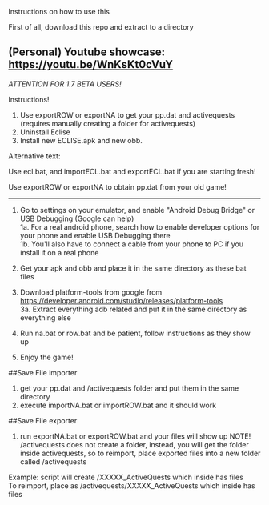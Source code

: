 Instructions on how to use this

First of all, download this repo and extract to a directory

(Personal) Youtube showcase: https://youtu.be/WnKsKt0cVuY
---------------------------------------------------------------------------------------------------

*ATTENTION FOR 1.7 BETA USERS!*

Instructions!
1. Use exportROW or exportNA to get your pp.dat and activequests (requires manually creating a folder for activequests)
2. Uninstall Eclise
3. Install new ECLISE.apk and new obb.

Alternative text:

Use ecl.bat, and importECL.bat and exportECL.bat if you are starting fresh!

Use exportROW or exportNA to obtain pp.dat from your old game!

---------------------------------------------------------------------------------------------------

1. Go to settings on your emulator, and enable "Android Debug Bridge" or USB Debugging (Google can help)  
1a. For a real android phone, search how to enable developer options for your phone and enable USB Debugging there  
1b. You'll also have to connect a cable from your phone to PC if you install it on a real phone  

2. Get your apk and obb and place it in the same directory as these bat files

3. Download platform-tools from google from https://developer.android.com/studio/releases/platform-tools  
3a. Extract everything adb related and put it in the same directory as everything else

4. Run na.bat or row.bat and be patient, follow instructions as they show up

5. Enjoy the game!

##Save File importer

1. get your pp.dat and /activequests folder and put them in the same directory
2. execute importNA.bat or importROW.bat and it should work

##Save File exporter
1. run exportNA.bat or exportROW.bat and your files will show up
NOTE! /activequests does not create a folder, instead, you will get the folder inside activequests, so to reimport, place exported files into a new folder called /activequests  

Example: script will create /XXXXX_ActiveQuests which inside has files  
To reimport, place as /activequests/XXXXX_ActiveQuests which inside has files
